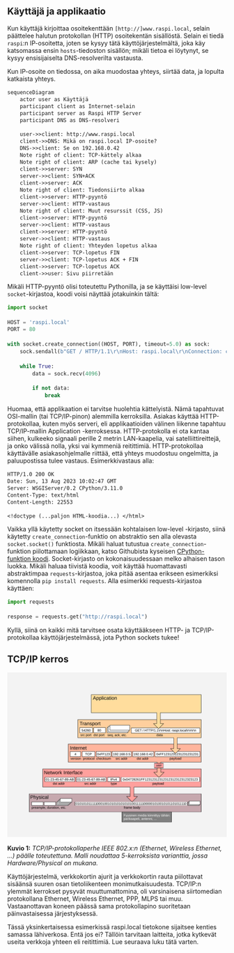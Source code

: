 ## Käyttäjä ja applikaatio

Kun käyttäjä kirjoittaa osoitekenttään `[http://]www.raspi.local`, selain päättelee halutun protokollan (HTTP) osoitekentän sisällöstä. Selain ei tiedä `raspi`:n IP-osoitetta, joten se kysyy tätä käyttöjärjestelmältä, joka käy katsomassa ensin `hosts`-tiedoston sisällön; mikäli tietoa ei löytynyt, se kysyy ensisijaiselta DNS-resolverilta vastausta.

Kun IP-osoite on tiedossa, on aika muodostaa yhteys, siirtää data, ja lopulta katkaista yhteys.

```mermaid
sequenceDiagram
	actor user as Käyttäjä
    participant client as Internet-selain
    participant server as Raspi HTTP Server
    participant DNS as DNS-resolveri
  
    user->>client: http://www.raspi.local
    client->>DNS: Mikä on raspi.local IP-osoite?
    DNS->>client: Se on 192.168.0.42
    Note right of client: TCP-kättely alkaa
    Note right of client: ARP (cache tai kysely)
    client->>server: SYN
    server->>client: SYN+ACK
    client->>server: ACK
    Note right of client: Tiedonsiirto alkaa
    client->>server: HTTP-pyyntö
    server->>client: HTTP-vastaus
    Note right of client: Muut resurssit (CSS, JS)
    client->>server: HTTP-pyyntö
    server->>client: HTTP-vastaus
    client->>server: HTTP-pyyntö
    server->>client: HTTP-vastaus
    Note right of client: Yhteyden lopetus alkaa
    client->>server: TCP-lopetus FIN
    server->>client: TCP-lopetus ACK + FIN
    client->>server: TCP-lopetus ACK
    client->>user: Sivu piirretään

```

Mikäli HTTP-pyyntö olisi toteutettu Pythonilla,  ja se käyttäisi low-level `socket`-kirjastoa, koodi voisi näyttää jotakuinkin tältä:

```python
import socket

HOST = 'raspi.local'
PORT = 80

with socket.create_connection((HOST, PORT), timeout=5.0) as sock:
    sock.sendall(b"GET / HTTP/1.1\r\nHost: raspi.local\r\nConnection: close\r\n\r\n")
    
    while True:
        data = sock.recv(4096)

        if not data:
            break
```

Huomaa, että applikaation ei tarvitse huolehtia kättelyistä. Nämä tapahtuvat OSI-mallin (tai TCP/IP-pinon) alemmilla kerroksilla. Asiakas käyttää HTTP-protokollaa, kuten myös serveri, eli applikaatioiden välinen liikenne tapahtuu TCP/IP-mallin Application -kerroksessa. HTTP-protokolla ei ota kantaa siihen, kulkeeko signaali perille 2 metrin LAN-kaapelia, vai satelliittireittejä, ja onko välissä nolla, yksi vai kymmeniä reitittimiä. HTTP-protokollaa käyttävälle asiakasohjelmalle riittää, että yhteys muodostuu ongelmitta, ja paluupostissa tulee vastaus. Esimerkkivastaus alla:

```
HTTP/1.0 200 OK
Date: Sun, 13 Aug 2023 10:02:47 GMT
Server: WSGIServer/0.2 CPython/3.11.0
Content-Type: text/html
Content-Length: 22553

<!doctype (...paljon HTML-koodia...) </html>
```

Vaikka yllä käytetty socket on itsessään kohtalaisen low-level -kirjasto, siinä käytetty `create_connection`-funktio on abstraktio sen alla olevasta `socket.socket()` funktiosta. Mikäli haluat tutustua `create_connection`-funktion piilottamaan logiikkaan, katso Githubista kyseisen [CPython-funktion koodi](https://github.com/python/cpython/blob/main/Lib/socket.py). Socket-kirjasto on kokonaisuudessaan melko alhaisen tason luokka. Mikäli haluaa tiivistä koodia, voit käyttää huomattavasti abstraktimpaa `requests`-kirjastoa, joka pitää asentaa erikseen esimerkiksi komennolla `pip install requests`. Alla esimerkki requests-kirjastoa käyttäen:

```python
import requests

response = requests.get("http://raspi.local")
```

Kyllä, siinä on kaikki mitä tarvitsee osata käyttääkseen HTTP- ja TCP/IP-protokollaa käyttöjärjestelmässä, jota Python sockets tukee!



## TCP/IP kerros

![tcp_to_cable](../images/tcp_to_cable.svg)

**Kuvio 1:** *TCP/IP-protokollaperhe IEEE 802.x:n (Ethernet, Wireless Ethernet, ...) päälle toteutettuna. Malli noudattaa 5-kerroksista varianttia, jossa Hardware/Physical on mukana.*

Käyttöjärjestelmä, verkkokortin ajurit ja verkkokortin rauta piilottavat sisäänsä suuren osan tietoliikenteen monimutkaisuudesta. TCP/IP:n ylemmät kerrokset pysyvät muuttumattomina, oli varsinaisena siirtomedian protokollana Ethernet, Wireless Ethernet, PPP, MLPS tai muu. Vastaanottavan koneen päässä sama protokollapino suoritetaan päinvastaisessa järjestyksessä.

Tässä yksinkertaisessa esimerkissä raspi.local tietokone sijaitsee kenties samassa lähiverkosa. Entä jos ei? Tällöin tarvitaan laitteita, jotka kytkevät useita verkkoja yhteen eli reitittimiä. Lue seuraava luku tätä varten.

